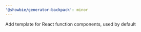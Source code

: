 ```yaml
---
'@showbie/generator-backpack': minor
---
```


Add template for React function components, used by default
